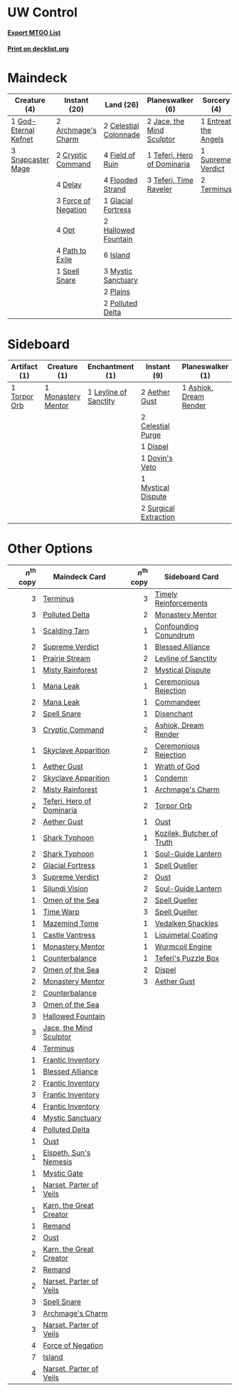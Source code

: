 # UW Control

#### [Export MTGO List](../collection/UW%20Control/UW%20Control.txt)
#### [Print on decklist.org](http://decklist.org/?deckmain=2%09Archmage's%20Charm%0A2%09Celestial%20Colonnade%0A2%09Cryptic%20Command%0A4%09Delay%0A1%09Entreat%20the%20Angels%0A4%09Field%20of%20Ruin%0A4%09Flooded%20Strand%0A3%09Force%20of%20Negation%0A1%09Glacial%20Fortress%0A1%09God-Eternal%20Kefnet%0A2%09Hallowed%20Fountain%0A6%09Island%0A2%09Jace,%20the%20Mind%20Sculptor%0A3%09Mystic%20Sanctuary%0A4%09Opt%0A4%09Path%20to%20Exile%0A2%09Plains%0A2%09Polluted%20Delta%0A3%09Snapcaster%20Mage%0A1%09Spell%20Snare%0A1%09Supreme%20Verdict%0A1%09Teferi,%20Hero%20of%20Dominaria%0A3%09Teferi,%20Time%20Raveler%0A2%09Terminus&deckside=2%09Aether%20Gust%0A1%09Ashiok,%20Dream%20Render%0A2%09Celestial%20Purge%0A1%09Dispel%0A1%09Dovin's%20Veto%0A1%09Leyline%20of%20Sanctity%0A1%09Monastery%20Mentor%0A1%09Mystical%20Dispute%0A2%09Surgical%20Extraction%0A2%09Timely%20Reinforcements%0A1%09Torpor%20Orb)
# Maindeck

|                                         Creature (4)                                          |                                         Instant (20)                                         |                                           Land (26)                                            |                                           Planeswalker (6)                                           |                                          Sorcery (4)                                          |
|-----------------------------------------------------------------------------------------------|----------------------------------------------------------------------------------------------|------------------------------------------------------------------------------------------------|------------------------------------------------------------------------------------------------------|-----------------------------------------------------------------------------------------------|
|1 [God-Eternal Kefnet](http://gatherer.wizards.com/Pages/Card/Details.aspx?multiverseid=460980)|2 [Archmage's Charm](http://gatherer.wizards.com/Pages/Card/Details.aspx?multiverseid=463989) |2 [Celestial Colonnade](http://gatherer.wizards.com/Pages/Card/Details.aspx?multiverseid=457137)|2 [Jace, the Mind Sculptor](http://gatherer.wizards.com/Pages/Card/Details.aspx?multiverseid=442051)  |1 [Entreat the Angels](http://gatherer.wizards.com/Pages/Card/Details.aspx?multiverseid=247426)|
|3 [Snapcaster Mage](http://gatherer.wizards.com/Pages/Card/Details.aspx?multiverseid=227676)   |2 [Cryptic Command](http://gatherer.wizards.com/Pages/Card/Details.aspx?multiverseid=438614)  |4 [Field of Ruin](http://gatherer.wizards.com/Pages/Card/Details.aspx?multiverseid=435415)      |1 [Teferi, Hero of Dominaria](http://gatherer.wizards.com/Pages/Card/Details.aspx?multiverseid=443095)|1 [Supreme Verdict](http://gatherer.wizards.com/Pages/Card/Details.aspx?multiverseid=438776)   |
|                                                                                               |4 [Delay](http://gatherer.wizards.com/Pages/Card/Details.aspx?multiverseid=132228)            |4 [Flooded Strand](http://gatherer.wizards.com/Pages/Card/Details.aspx?multiverseid=405098)     |3 [Teferi, Time Raveler](http://gatherer.wizards.com/Pages/Card/Details.aspx?multiverseid=461148)     |2 [Terminus](http://gatherer.wizards.com/Pages/Card/Details.aspx?multiverseid=262703)          |
|                                                                                               |3 [Force of Negation](http://gatherer.wizards.com/Pages/Card/Details.aspx?multiverseid=464001)|1 [Glacial Fortress](http://gatherer.wizards.com/Pages/Card/Details.aspx?multiverseid=190562)   |                                                                                                      |                                                                                               |
|                                                                                               |4 [Opt](http://gatherer.wizards.com/Pages/Card/Details.aspx?multiverseid=442948)              |2 [Hallowed Fountain](http://gatherer.wizards.com/Pages/Card/Details.aspx?multiverseid=97071)   |                                                                                                      |                                                                                               |
|                                                                                               |4 [Path to Exile](http://gatherer.wizards.com/Pages/Card/Details.aspx?multiverseid=220511)    |6 [Island](http://gatherer.wizards.com/Pages/Card/Details.aspx?multiverseid=439857)             |                                                                                                      |                                                                                               |
|                                                                                               |1 [Spell Snare](http://gatherer.wizards.com/Pages/Card/Details.aspx?multiverseid=446100)      |3 [Mystic Sanctuary](http://gatherer.wizards.com/Pages/Card/Details.aspx?multiverseid=473209)   |                                                                                                      |                                                                                               |
|                                                                                               |                                                                                              |2 [Plains](http://gatherer.wizards.com/Pages/Card/Details.aspx?multiverseid=439856)             |                                                                                                      |                                                                                               |
|                                                                                               |                                                                                              |2 [Polluted Delta](http://gatherer.wizards.com/Pages/Card/Details.aspx?multiverseid=405104)     |                                                                                                      |                                                                                               |


# Sideboard

|                                     Artifact (1)                                      |                                        Creature (1)                                         |                                        Enchantment (1)                                         |                                          Instant (9)                                           |                                        Planeswalker (1)                                         |                                           Sorcery (2)                                            |
|---------------------------------------------------------------------------------------|---------------------------------------------------------------------------------------------|------------------------------------------------------------------------------------------------|------------------------------------------------------------------------------------------------|-------------------------------------------------------------------------------------------------|--------------------------------------------------------------------------------------------------|
|1 [Torpor Orb](http://gatherer.wizards.com/Pages/Card/Details.aspx?multiverseid=233069)|1 [Monastery Mentor](http://gatherer.wizards.com/Pages/Card/Details.aspx?multiverseid=391883)|1 [Leyline of Sanctity](http://gatherer.wizards.com/Pages/Card/Details.aspx?multiverseid=204993)|2 [Aether Gust](http://gatherer.wizards.com/Pages/Card/Details.aspx?multiverseid=466796)        |1 [Ashiok, Dream Render](http://gatherer.wizards.com/Pages/Card/Details.aspx?multiverseid=461155)|2 [Timely Reinforcements](http://gatherer.wizards.com/Pages/Card/Details.aspx?multiverseid=220074)|
|                                                                                       |                                                                                             |                                                                                                |2 [Celestial Purge](http://gatherer.wizards.com/Pages/Card/Details.aspx?multiverseid=183055)    |                                                                                                 |                                                                                                  |
|                                                                                       |                                                                                             |                                                                                                |1 [Dispel](http://gatherer.wizards.com/Pages/Card/Details.aspx?multiverseid=401858)             |                                                                                                 |                                                                                                  |
|                                                                                       |                                                                                             |                                                                                                |1 [Dovin's Veto](http://gatherer.wizards.com/Pages/Card/Details.aspx?multiverseid=461120)       |                                                                                                 |                                                                                                  |
|                                                                                       |                                                                                             |                                                                                                |1 [Mystical Dispute](http://gatherer.wizards.com/Pages/Card/Details.aspx?multiverseid=473020)   |                                                                                                 |                                                                                                  |
|                                                                                       |                                                                                             |                                                                                                |2 [Surgical Extraction](http://gatherer.wizards.com/Pages/Card/Details.aspx?multiverseid=397706)|                                                                                                 |                                                                                                  |


# Other Options

|*n*<sup>th</sup> copy|                                           Maindeck Card                                            |*n*<sup>th</sup> copy|                                           Sideboard Card                                           |
|--------------------:|----------------------------------------------------------------------------------------------------|--------------------:|----------------------------------------------------------------------------------------------------|
|                    3|[Terminus](http://gatherer.wizards.com/Pages/Card/Details.aspx?multiverseid=262703)                 |                    3|[Timely Reinforcements](http://gatherer.wizards.com/Pages/Card/Details.aspx?multiverseid=220074)    |
|                    3|[Polluted Delta](http://gatherer.wizards.com/Pages/Card/Details.aspx?multiverseid=405104)           |                    2|[Monastery Mentor](http://gatherer.wizards.com/Pages/Card/Details.aspx?multiverseid=391883)         |
|                    1|[Scalding Tarn](http://gatherer.wizards.com/Pages/Card/Details.aspx?multiverseid=405107)            |                    1|[Confounding Conundrum](http://gatherer.wizards.com/Pages/Card/Details.aspx?multiverseid=495607)    |
|                    2|[Supreme Verdict](http://gatherer.wizards.com/Pages/Card/Details.aspx?multiverseid=438776)          |                    1|[Blessed Alliance](http://gatherer.wizards.com/Pages/Card/Details.aspx?multiverseid=414302)         |
|                    1|[Prairie Stream](http://gatherer.wizards.com/Pages/Card/Details.aspx?multiverseid=401998)           |                    2|[Leyline of Sanctity](http://gatherer.wizards.com/Pages/Card/Details.aspx?multiverseid=204993)      |
|                    1|[Misty Rainforest](http://gatherer.wizards.com/Pages/Card/Details.aspx?multiverseid=405102)         |                    2|[Mystical Dispute](http://gatherer.wizards.com/Pages/Card/Details.aspx?multiverseid=473020)         |
|                    1|[Mana Leak](http://gatherer.wizards.com/Pages/Card/Details.aspx?multiverseid=45242)                 |                    1|[Ceremonious Rejection](http://gatherer.wizards.com/Pages/Card/Details.aspx?multiverseid=417613)    |
|                    2|[Mana Leak](http://gatherer.wizards.com/Pages/Card/Details.aspx?multiverseid=45242)                 |                    1|[Commandeer](http://gatherer.wizards.com/Pages/Card/Details.aspx?multiverseid=121243)               |
|                    2|[Spell Snare](http://gatherer.wizards.com/Pages/Card/Details.aspx?multiverseid=446100)              |                    1|[Disenchant](http://gatherer.wizards.com/Pages/Card/Details.aspx?multiverseid=847)                  |
|                    3|[Cryptic Command](http://gatherer.wizards.com/Pages/Card/Details.aspx?multiverseid=438614)          |                    2|[Ashiok, Dream Render](http://gatherer.wizards.com/Pages/Card/Details.aspx?multiverseid=461155)     |
|                    1|[Skyclave Apparition](http://gatherer.wizards.com/Pages/Card/Details.aspx?multiverseid=495603)      |                    2|[Ceremonious Rejection](http://gatherer.wizards.com/Pages/Card/Details.aspx?multiverseid=417613)    |
|                    1|[Aether Gust](http://gatherer.wizards.com/Pages/Card/Details.aspx?multiverseid=466796)              |                    1|[Wrath of God](http://gatherer.wizards.com/Pages/Card/Details.aspx?multiverseid=129808)             |
|                    2|[Skyclave Apparition](http://gatherer.wizards.com/Pages/Card/Details.aspx?multiverseid=495603)      |                    1|[Condemn](http://gatherer.wizards.com/Pages/Card/Details.aspx?multiverseid=130528)                  |
|                    2|[Misty Rainforest](http://gatherer.wizards.com/Pages/Card/Details.aspx?multiverseid=405102)         |                    1|[Archmage's Charm](http://gatherer.wizards.com/Pages/Card/Details.aspx?multiverseid=463989)         |
|                    2|[Teferi, Hero of Dominaria](http://gatherer.wizards.com/Pages/Card/Details.aspx?multiverseid=443095)|                    2|[Torpor Orb](http://gatherer.wizards.com/Pages/Card/Details.aspx?multiverseid=233069)               |
|                    2|[Aether Gust](http://gatherer.wizards.com/Pages/Card/Details.aspx?multiverseid=466796)              |                    1|[Oust](http://gatherer.wizards.com/Pages/Card/Details.aspx?multiverseid=401649)                     |
|                    1|[Shark Typhoon](http://gatherer.wizards.com/Pages/Card/Details.aspx?multiverseid=479587)            |                    1|[Kozilek, Butcher of Truth](http://gatherer.wizards.com/Pages/Card/Details.aspx?multiverseid=397668)|
|                    2|[Shark Typhoon](http://gatherer.wizards.com/Pages/Card/Details.aspx?multiverseid=479587)            |                    1|[Soul-Guide Lantern](http://gatherer.wizards.com/Pages/Card/Details.aspx?multiverseid=476488)       |
|                    2|[Glacial Fortress](http://gatherer.wizards.com/Pages/Card/Details.aspx?multiverseid=190562)         |                    1|[Spell Queller](http://gatherer.wizards.com/Pages/Card/Details.aspx?multiverseid=414494)            |
|                    3|[Supreme Verdict](http://gatherer.wizards.com/Pages/Card/Details.aspx?multiverseid=438776)          |                    2|[Oust](http://gatherer.wizards.com/Pages/Card/Details.aspx?multiverseid=401649)                     |
|                    1|[Silundi Vision](http://gatherer.wizards.com/Pages/Card/Details.aspx?multiverseid=491711)           |                    2|[Soul-Guide Lantern](http://gatherer.wizards.com/Pages/Card/Details.aspx?multiverseid=476488)       |
|                    1|[Omen of the Sea](http://gatherer.wizards.com/Pages/Card/Details.aspx?multiverseid=476309)          |                    2|[Spell Queller](http://gatherer.wizards.com/Pages/Card/Details.aspx?multiverseid=414494)            |
|                    1|[Time Warp](http://gatherer.wizards.com/Pages/Card/Details.aspx?multiverseid=439354)                |                    3|[Spell Queller](http://gatherer.wizards.com/Pages/Card/Details.aspx?multiverseid=414494)            |
|                    1|[Mazemind Tome](http://gatherer.wizards.com/Pages/Card/Details.aspx?multiverseid=485555)            |                    1|[Vedalken Shackles](http://gatherer.wizards.com/Pages/Card/Details.aspx?multiverseid=50120)         |
|                    1|[Castle Vantress](http://gatherer.wizards.com/Pages/Card/Details.aspx?multiverseid=473204)          |                    1|[Liquimetal Coating](http://gatherer.wizards.com/Pages/Card/Details.aspx?multiverseid=389578)       |
|                    1|[Monastery Mentor](http://gatherer.wizards.com/Pages/Card/Details.aspx?multiverseid=391883)         |                    1|[Wurmcoil Engine](http://gatherer.wizards.com/Pages/Card/Details.aspx?multiverseid=389756)          |
|                    1|[Counterbalance](http://gatherer.wizards.com/Pages/Card/Details.aspx?multiverseid=121159)           |                    1|[Teferi's Puzzle Box](http://gatherer.wizards.com/Pages/Card/Details.aspx?multiverseid=15410)       |
|                    2|[Omen of the Sea](http://gatherer.wizards.com/Pages/Card/Details.aspx?multiverseid=476309)          |                    2|[Dispel](http://gatherer.wizards.com/Pages/Card/Details.aspx?multiverseid=401858)                   |
|                    2|[Monastery Mentor](http://gatherer.wizards.com/Pages/Card/Details.aspx?multiverseid=391883)         |                    3|[Aether Gust](http://gatherer.wizards.com/Pages/Card/Details.aspx?multiverseid=466796)              |
|                    2|[Counterbalance](http://gatherer.wizards.com/Pages/Card/Details.aspx?multiverseid=121159)           |                     |                                                                                                    |
|                    3|[Omen of the Sea](http://gatherer.wizards.com/Pages/Card/Details.aspx?multiverseid=476309)          |                     |                                                                                                    |
|                    3|[Hallowed Fountain](http://gatherer.wizards.com/Pages/Card/Details.aspx?multiverseid=97071)         |                     |                                                                                                    |
|                    3|[Jace, the Mind Sculptor](http://gatherer.wizards.com/Pages/Card/Details.aspx?multiverseid=442051)  |                     |                                                                                                    |
|                    4|[Terminus](http://gatherer.wizards.com/Pages/Card/Details.aspx?multiverseid=262703)                 |                     |                                                                                                    |
|                    1|[Frantic Inventory](http://gatherer.wizards.com/Pages/Card/Details.aspx?multiverseid=485373)        |                     |                                                                                                    |
|                    1|[Blessed Alliance](http://gatherer.wizards.com/Pages/Card/Details.aspx?multiverseid=414302)         |                     |                                                                                                    |
|                    2|[Frantic Inventory](http://gatherer.wizards.com/Pages/Card/Details.aspx?multiverseid=485373)        |                     |                                                                                                    |
|                    3|[Frantic Inventory](http://gatherer.wizards.com/Pages/Card/Details.aspx?multiverseid=485373)        |                     |                                                                                                    |
|                    4|[Frantic Inventory](http://gatherer.wizards.com/Pages/Card/Details.aspx?multiverseid=485373)        |                     |                                                                                                    |
|                    4|[Mystic Sanctuary](http://gatherer.wizards.com/Pages/Card/Details.aspx?multiverseid=473209)         |                     |                                                                                                    |
|                    4|[Polluted Delta](http://gatherer.wizards.com/Pages/Card/Details.aspx?multiverseid=405104)           |                     |                                                                                                    |
|                    1|[Oust](http://gatherer.wizards.com/Pages/Card/Details.aspx?multiverseid=401649)                     |                     |                                                                                                    |
|                    1|[Elspeth, Sun's Nemesis](http://gatherer.wizards.com/Pages/Card/Details.aspx?multiverseid=476265)   |                     |                                                                                                    |
|                    1|[Mystic Gate](http://gatherer.wizards.com/Pages/Card/Details.aspx?multiverseid=409557)              |                     |                                                                                                    |
|                    1|[Narset, Parter of Veils](http://gatherer.wizards.com/Pages/Card/Details.aspx?multiverseid=460988)  |                     |                                                                                                    |
|                    1|[Karn, the Great Creator](http://gatherer.wizards.com/Pages/Card/Details.aspx?multiverseid=460928)  |                     |                                                                                                    |
|                    1|[Remand](http://gatherer.wizards.com/Pages/Card/Details.aspx?multiverseid=380255)                   |                     |                                                                                                    |
|                    2|[Oust](http://gatherer.wizards.com/Pages/Card/Details.aspx?multiverseid=401649)                     |                     |                                                                                                    |
|                    2|[Karn, the Great Creator](http://gatherer.wizards.com/Pages/Card/Details.aspx?multiverseid=460928)  |                     |                                                                                                    |
|                    2|[Remand](http://gatherer.wizards.com/Pages/Card/Details.aspx?multiverseid=380255)                   |                     |                                                                                                    |
|                    2|[Narset, Parter of Veils](http://gatherer.wizards.com/Pages/Card/Details.aspx?multiverseid=460988)  |                     |                                                                                                    |
|                    3|[Spell Snare](http://gatherer.wizards.com/Pages/Card/Details.aspx?multiverseid=446100)              |                     |                                                                                                    |
|                    3|[Archmage's Charm](http://gatherer.wizards.com/Pages/Card/Details.aspx?multiverseid=463989)         |                     |                                                                                                    |
|                    3|[Narset, Parter of Veils](http://gatherer.wizards.com/Pages/Card/Details.aspx?multiverseid=460988)  |                     |                                                                                                    |
|                    4|[Force of Negation](http://gatherer.wizards.com/Pages/Card/Details.aspx?multiverseid=464001)        |                     |                                                                                                    |
|                    7|[Island](http://gatherer.wizards.com/Pages/Card/Details.aspx?multiverseid=439857)                   |                     |                                                                                                    |
|                    4|[Narset, Parter of Veils](http://gatherer.wizards.com/Pages/Card/Details.aspx?multiverseid=460988)  |                     |                                                                                                    |

